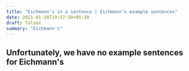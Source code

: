 ```yaml
---
title: "Eichmann's in a sentence | Eichmann's example sentences"
date: 2021-01-20T19:57:50+05:30
draft: falses
summary: "Eichmann's"
---
```

## Unfortunately, we have no example sentences for Eichmann's                 
